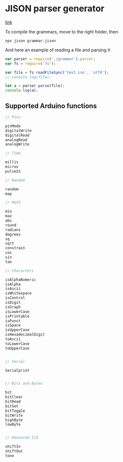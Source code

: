 # JISON parser generator

[link](http://zaa.ch/jison/)

To compile the grammars, move to the right folder, then

```
npx jison grammar.jison
```

And here an example of reading a file and parsing it

```js
var parser = require('./grammar').parser;
var fs = require('fs');

var file = fs.readFileSync('test.ino', 'utf8');
// console.log(file);

let a = parser.parse(file);
console.log(a);
```

## Supported Arduino functions

```cpp
// Pins

pinMode
digitalWrite
digitalRead
analogRead
analogWrite

// Time

millis
micros
pulseIn

// Random

random
map

// Math

min
max
abs
round
radians
degrees
sq
sqrt
constrain
cos
sin
tan

// Characters

isAlphaNumeric
isAlpha
isAscii
isWhitespace
isControl
isDigit
isGraph
isLowerCase
isPrintable
isPunct
isSpace
isUpperCase
isHexadecimalDigit
toAscii
toLowerCase
toUpperCase


// Serial

Serialprint


// Bits and Bytes

bit
bitClear
bitRead
bitSet
bitToggle
bitWrite
highByte
lowByte


// Advanced I/O

shiftIn
shiftOut
tone
```
